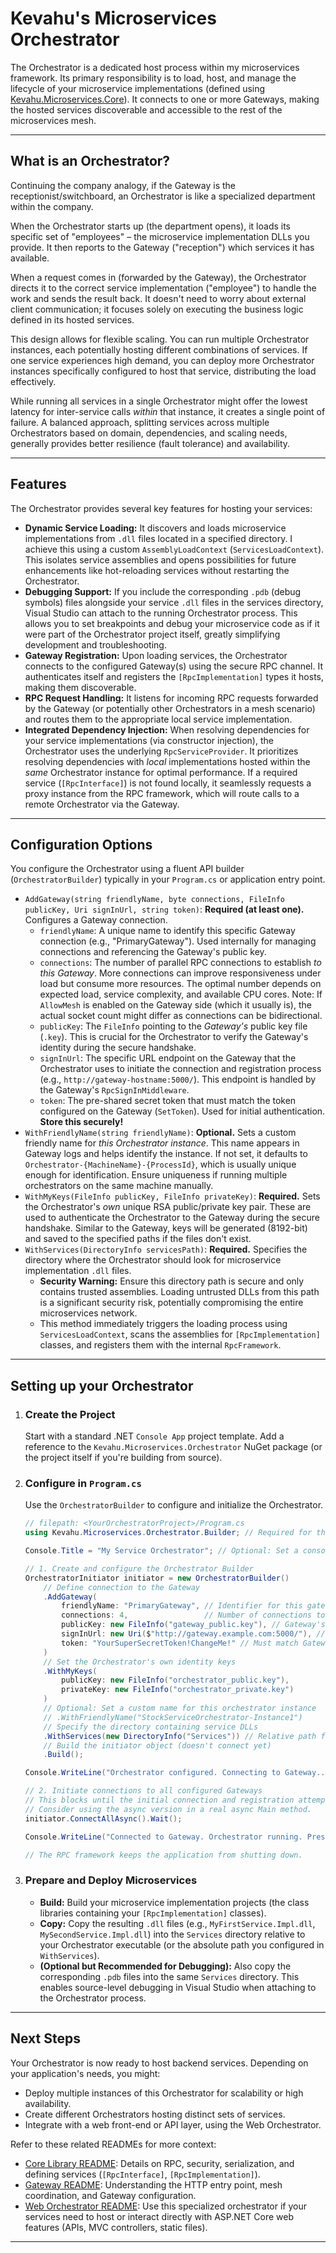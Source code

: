 ﻿# Kevahu's Microservices Orchestrator

The Orchestrator is a dedicated host process within my microservices framework. Its primary responsibility is to load, host, and manage the lifecycle of your microservice implementations (defined using [Kevahu.Microservices.Core](../Kevahu.Microservices.Core/README.md)). It connects to one or more Gateways, making the hosted services discoverable and accessible to the rest of the microservices mesh.

---

## What is an Orchestrator?

Continuing the company analogy, if the Gateway is the receptionist/switchboard, an Orchestrator is like a specialized department within the company.

When the Orchestrator starts up (the department opens), it loads its specific set of "employees" – the microservice implementation DLLs you provide. It then reports to the Gateway ("reception") which services it has available.

When a request comes in (forwarded by the Gateway), the Orchestrator directs it to the correct service implementation ("employee") to handle the work and sends the result back. It doesn't need to worry about external client communication; it focuses solely on executing the business logic defined in its hosted services.

This design allows for flexible scaling. You can run multiple Orchestrator instances, each potentially hosting different combinations of services. If one service experiences high demand, you can deploy more Orchestrator instances specifically configured to host that service, distributing the load effectively.

While running all services in a single Orchestrator might offer the lowest latency for inter-service calls *within* that instance, it creates a single point of failure. A balanced approach, splitting services across multiple Orchestrators based on domain, dependencies, and scaling needs, generally provides better resilience (fault tolerance) and availability.

---

## Features

The Orchestrator provides several key features for hosting your services:

*   **Dynamic Service Loading:** It discovers and loads microservice implementations from `.dll` files located in a specified directory. I achieve this using a custom `AssemblyLoadContext` (`ServicesLoadContext`). This isolates service assemblies and opens possibilities for future enhancements like hot-reloading services without restarting the Orchestrator.
*   **Debugging Support:** If you include the corresponding `.pdb` (debug symbols) files alongside your service `.dll` files in the services directory, Visual Studio can attach to the running Orchestrator process. This allows you to set breakpoints and debug your microservice code as if it were part of the Orchestrator project itself, greatly simplifying development and troubleshooting.
*   **Gateway Registration:** Upon loading services, the Orchestrator connects to the configured Gateway(s) using the secure RPC channel. It authenticates itself and registers the `[RpcImplementation]` types it hosts, making them discoverable.
*   **RPC Request Handling:** It listens for incoming RPC requests forwarded by the Gateway (or potentially other Orchestrators in a mesh scenario) and routes them to the appropriate local service implementation.
*   **Integrated Dependency Injection:** When resolving dependencies for your service implementations (via constructor injection), the Orchestrator uses the underlying `RpcServiceProvider`. It prioritizes resolving dependencies with *local* implementations hosted within the *same* Orchestrator instance for optimal performance. If a required service (`[RpcInterface]`) is not found locally, it seamlessly requests a proxy instance from the RPC framework, which will route calls to a remote Orchestrator via the Gateway.

---

## Configuration Options

You configure the Orchestrator using a fluent API builder (`OrchestratorBuilder`) typically in your `Program.cs` or application entry point.

*   `AddGateway(string friendlyName, byte connections, FileInfo publicKey, Uri signInUrl, string token)`: **Required (at least one).** Configures a Gateway connection.
    *   `friendlyName`: A unique name to identify this specific Gateway connection (e.g., "PrimaryGateway"). Used internally for managing connections and referencing the Gateway's public key.
    *   `connections`: The number of parallel RPC connections to establish *to this Gateway*. More connections can improve responsiveness under load but consume more resources. The optimal number depends on expected load, service complexity, and available CPU cores. Note: If `AllowMesh` is enabled on the Gateway side (which it usually is), the actual socket count might differ as connections can be bidirectional.
    *   `publicKey`: The `FileInfo` pointing to the *Gateway's* public key file (`.key`). This is crucial for the Orchestrator to verify the Gateway's identity during the secure handshake.
    *   `signInUrl`: The specific URL endpoint on the Gateway that the Orchestrator uses to initiate the connection and registration process (e.g., `http://gateway-hostname:5000/`). This endpoint is handled by the Gateway's `RpcSignInMiddleware`.
    *   `token`: The pre-shared secret token that must match the token configured on the Gateway (`SetToken`). Used for initial authentication. **Store this securely!**
*   `WithFriendlyName(string friendlyName)`: **Optional.** Sets a custom friendly name for *this Orchestrator instance*. This name appears in Gateway logs and helps identify the instance. If not set, it defaults to `Orchestrator-{MachineName}-{ProcessId}`, which is usually unique enough for identification. Ensure uniqueness if running multiple orchestrators on the same machine manually.
*   `WithMyKeys(FileInfo publicKey, FileInfo privateKey)`: **Required.** Sets the Orchestrator's *own* unique RSA public/private key pair. These are used to authenticate the Orchestrator to the Gateway during the secure handshake. Similar to the Gateway, keys will be generated (8192-bit) and saved to the specified paths if the files don't exist.
*   `WithServices(DirectoryInfo servicesPath)`: **Required.** Specifies the directory where the Orchestrator should look for microservice implementation `.dll` files.
    *   **Security Warning:** Ensure this directory path is secure and only contains trusted assemblies. Loading untrusted DLLs from this path is a significant security risk, potentially compromising the entire microservices network.
    *   This method immediately triggers the loading process using `ServicesLoadContext`, scans the assemblies for `[RpcImplementation]` classes, and registers them with the internal `RpcFramework`.

---

## Setting up your Orchestrator

1.  ### Create the Project

    Start with a standard .NET `Console App` project template. Add a reference to the `Kevahu.Microservices.Orchestrator` NuGet package (or the project itself if you're building from source).

2.  ### Configure in `Program.cs`

    Use the `OrchestratorBuilder` to configure and initialize the Orchestrator.

    ```csharp
    // filepath: <YourOrchestratorProject>/Program.cs
    using Kevahu.Microservices.Orchestrator.Builder; // Required for the builder extensions

    Console.Title = "My Service Orchestrator"; // Optional: Set a console title

    // 1. Create and configure the Orchestrator Builder
    OrchestratorInitiator initiator = new OrchestratorBuilder()
        // Define connection to the Gateway
        .AddGateway(
            friendlyName: "PrimaryGateway", // Identifier for this gateway connection
            connections: 4,                 // Number of connections to establish
            publicKey: new FileInfo("gateway_public.key"), // Gateway's public key
            signInUrl: new Uri($"http://gateway.example.com:5000/"), // Gateway sign-in URL (use correct hostname/IP)
            token: "YourSuperSecretToken!ChangeMe!" // Must match Gateway's token
        )
        // Set the Orchestrator's own identity keys
        .WithMyKeys(
            publicKey: new FileInfo("orchestrator_public.key"),
            privateKey: new FileInfo("orchestrator_private.key")
        )
        // Optional: Set a custom name for this orchestrator instance
        // .WithFriendlyName("StockServiceOrchestrator-Instance1")
        // Specify the directory containing service DLLs
        .WithServices(new DirectoryInfo("Services")) // Relative path from executable
        // Build the initiator object (doesn't connect yet)
        .Build();

    Console.WriteLine("Orchestrator configured. Connecting to Gateway...");

    // 2. Initiate connections to all configured Gateways
    // This blocks until the initial connection and registration attempt completes.
    // Consider using the async version in a real async Main method.
    initiator.ConnectAllAsync().Wait();

    Console.WriteLine("Connected to Gateway. Orchestrator running. Press Enter to exit.");
    
    // The RPC framework keeps the application from shutting down.
    ```

3.  ### Prepare and Deploy Microservices

    *   **Build:** Build your microservice implementation projects (the class libraries containing your `[RpcImplementation]` classes).
    *   **Copy:** Copy the resulting `.dll` files (e.g., `MyFirstService.Impl.dll`, `MySecondService.Impl.dll`) into the `Services` directory relative to your Orchestrator executable (or the absolute path you configured in `WithServices`).
    *   **(Optional but Recommended for Debugging):** Also copy the corresponding `.pdb` files into the same `Services` directory. This enables source-level debugging in Visual Studio when attaching to the Orchestrator process.

---

## Next Steps

Your Orchestrator is now ready to host backend services. Depending on your application's needs, you might:

*   Deploy multiple instances of this Orchestrator for scalability or high availability.
*   Create different Orchestrators hosting distinct sets of services.
*   Integrate with a web front-end or API layer, using the Web Orchestrator.

Refer to these related READMEs for more context:

-   [Core Library README](../Kevahu.Microservices.Core/README.md): Details on RPC, security, serialization, and defining services (`[RpcInterface]`, `[RpcImplementation]`).
-   [Gateway README](../Kevahu.Microservices.Gateway/README.md): Understanding the HTTP entry point, mesh coordination, and Gateway configuration.
-   [Web Orchestrator README](../Kevahu.Microservices.Orchestrator.Web/README.md): Use this specialized orchestrator if your services need to host or interact directly with ASP.NET Core web features (APIs, MVC controllers, static files).

---
